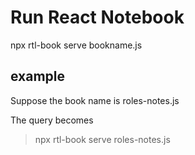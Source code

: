 # Run React Notebook

npx rtl-book serve bookname.js

## example

Suppose the book name is roles-notes.js

The query becomes

> npx rtl-book serve roles-notes.js

